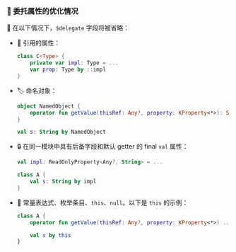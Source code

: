 
### 🔧 委托属性的优化情况

🚫 在以下情况下，`$delegate` 字段将被省略：

* 🔗 引用的属性：

  ```kotlin
  class C<Type> {
      private var impl: Type = ...
      var prop: Type by ::impl
  }
  ```

* 🏷️ 命名对象：

  ```kotlin
  object NamedObject {
      operator fun getValue(thisRef: Any?, property: KProperty<*>): String = ...
  }

  val s: String by NamedObject
  ```

* 🔒 在同一模块中具有后备字段和默认 getter 的 final `val` 属性：

  ```kotlin
  val impl: ReadOnlyProperty<Any?, String> = ...

  class A {
      val s: String by impl
  }
  ```

* 🌟 常量表达式、枚举条目、`this`、`null`。以下是 `this` 的示例：

  ```kotlin
  class A {
      operator fun getValue(thisRef: Any?, property: KProperty<*>) ...

      val s by this
  }
  ```